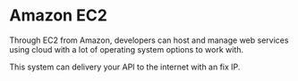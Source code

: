
# Amazon EC2

Through EC2 from Amazon, developers can host and manage web services using cloud with a lot of operating system options to work with.

This system can delivery your API to the internet with an fix IP.

